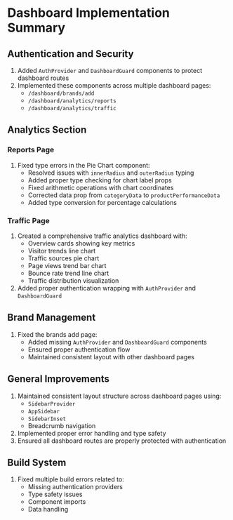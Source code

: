 # Dashboard Implementation Summary

## Authentication and Security
1. Added `AuthProvider` and `DashboardGuard` components to protect dashboard routes
2. Implemented these components across multiple dashboard pages:
   - `/dashboard/brands/add`
   - `/dashboard/analytics/reports`
   - `/dashboard/analytics/traffic`

## Analytics Section
### Reports Page
1. Fixed type errors in the Pie Chart component:
   - Resolved issues with `innerRadius` and `outerRadius` typing
   - Added proper type checking for chart label props
   - Fixed arithmetic operations with chart coordinates
   - Corrected data prop from `categoryData` to `productPerformanceData`
   - Added type conversion for percentage calculations

### Traffic Page
1. Created a comprehensive traffic analytics dashboard with:
   - Overview cards showing key metrics
   - Visitor trends line chart
   - Traffic sources pie chart
   - Page views trend bar chart
   - Bounce rate trend line chart
   - Traffic distribution visualization
2. Added proper authentication wrapping with `AuthProvider` and `DashboardGuard`

## Brand Management
1. Fixed the brands add page:
   - Added missing `AuthProvider` and `DashboardGuard` components
   - Ensured proper authentication flow
   - Maintained consistent layout with other dashboard pages

## General Improvements
1. Maintained consistent layout structure across dashboard pages using:
   - `SidebarProvider`
   - `AppSidebar`
   - `SidebarInset`
   - Breadcrumb navigation
2. Implemented proper error handling and type safety
3. Ensured all dashboard routes are properly protected with authentication

## Build System
1. Fixed multiple build errors related to:
   - Missing authentication providers
   - Type safety issues
   - Component imports
   - Data handling